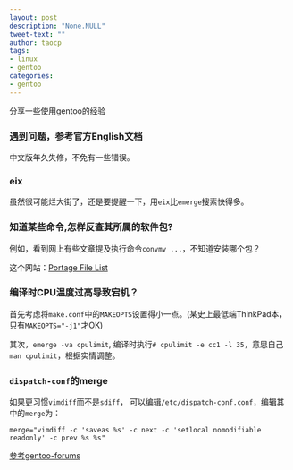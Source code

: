 ```yaml
---
layout: post
description: "None.NULL"
tweet-text: ""
author: taocp
tags:
- linux
- gentoo
categories:
- gentoo
---
```


分享一些使用gentoo的经验

### 遇到问题，参考官方English文档
  中文版年久失修，不免有一些错误。

### eix
  虽然很可能烂大街了，还是要提醒一下，用`eix`比`emerge`搜索快得多。

### 知道某些命令,怎样反查其所属的软件包?
  例如，看到网上有些文章提及执行命令`convmv ...`，不知道安装哪个包？

这个网站：[Portage File List](http://www.portagefilelist.de/site/query/file)

### 编译时CPU温度过高导致宕机？
  首先考虑将`make.conf`中的`MAKEOPTS`设置得小一点。(某史上最低端ThinkPad本，只有`MAKEOPTS="-j1"`才OK)

  其次，`emerge -va cpulimit`, 编译时执行`# cpulimit -e cc1 -l 35`，意思自己`man cpulimit`，根据实情调整。

### `dispatch-conf`的merge
  如果更习惯`vimdiff`而不是`sdiff`，
  可以编辑`/etc/dispatch-conf.conf`，编辑其中的`merge`为：

  `merge="vimdiff -c 'saveas %s' -c next -c 'setlocal nomodifiable readonly' -c prev %s %s"`

  [参考gentoo-forums](http://forums.gentoo.org/viewtopic-t-403445-start-0.html)
